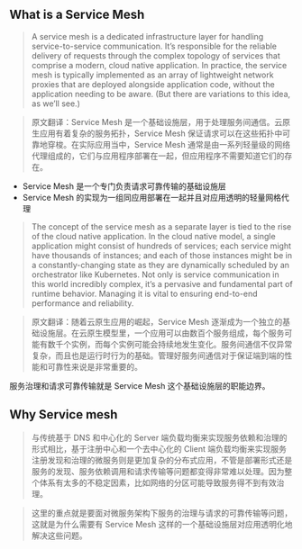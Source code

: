 ## What is a Service Mesh

> A service mesh is a dedicated infrastructure layer for handling service-to-service communication. It’s responsible for the reliable delivery of requests through the complex topology of services that comprise a modern, cloud native application. In practice, the service mesh is typically implemented as an array of lightweight network proxies that are deployed alongside application code, without the application needing to be aware. (But there are variations to this idea, as we’ll see.)

> 原文翻译：Service Mesh 是一个基础设施层，用于处理服务间通信。云原生应用有着复杂的服务拓扑，Service Mesh 保证请求可以在这些拓扑中可靠地穿梭。在实际应用当中，Service Mesh 通常是由一系列轻量级的网络代理组成的，它们与应用程序部署在一起，但应用程序不需要知道它们的存在。

- Service Mesh 是一个专门负责请求可靠传输的基础设施层
- Service Mesh 的实现为一组同应用部署在一起并且对应用透明的轻量网格代理

> The concept of the service mesh as a separate layer is tied to the rise of the cloud native application. In the cloud native model, a single application might consist of hundreds of services; each service might have thousands of instances; and each of those instances might be in a constantly-changing state as they are dynamically scheduled by an orchestrator like Kubernetes. Not only is service communication in this world incredibly complex, it’s a pervasive and fundamental part of runtime behavior. Managing it is vital to ensuring end-to-end performance and reliability.

> 原文翻译：随着云原生应用的崛起，Service Mesh 逐渐成为一个独立的基础设施层。在云原生模型里，一个应用可以由数百个服务组成，每个服务可能有数千个实例，而每个实例可能会持续地发生变化。服务间通信不仅异常复杂，而且也是运行时行为的基础。管理好服务间通信对于保证端到端的性能和可靠性来说是非常重要的。

服务治理和请求可靠传输就是 Service Mesh 这个基础设施层的职能边界。

## Why Service mesh

> 与传统基于 DNS 和中心化的 Server 端负载均衡来实现服务依赖和治理的形式相比，基于注册中心和一个去中心化的 Client 端负载均衡来实现服务注册发现和治理的微服务则是更加复杂的分布式应用，不管是部署形式还是服务的发现、服务依赖调用和请求传输等问题都变得非常难以处理。因为整个体系有太多的不稳定因素，比如网络的分区可能导致服务得不到有效治理。

> 这里的重点就是要面对微服务架构下服务的治理与请求的可靠传输等问题，这就是为什么需要有 Service Mesh 这样的一个基础设施层对应用透明化地解决这些问题。

